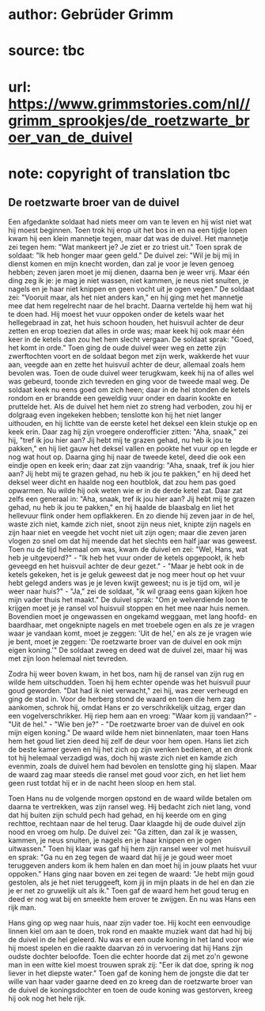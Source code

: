 # author: Gebrüder Grimm
# source: tbc
# url: https://www.grimmstories.com/nl//grimm_sprookjes/de_roetzwarte_broer_van_de_duivel
# note: copyright of translation tbc

## De roetzwarte broer van de duivel 

Een afgedankte soldaat had niets meer om van te leven en hij wist niet
wat hij moest beginnen. Toen trok hij erop uit het bos in en na een
tijdje lopen kwam hij een klein mannetje tegen, maar dat was de duivel.
Het mannetje zei tegen hem: "Wat mankeert je? Je ziet er zo triest
uit." Toen sprak de soldaat: "Ik heb honger maar geen geld." De
duivel zei: "Wil je bij mij in dienst komen en mijn knecht worden, dan
zal je voor je leven genoeg hebben; zeven jaren moet je mij dienen,
daarna ben je weer vrij. Maar één ding zeg ik je: je mag je niet wassen,
niet kammen, je neus niet snuiten, je nagels en je haar niet knippen en
geen vocht uit je ogen vegen." De soldaat zei: "Vooruit maar, als het
niet anders kan," en hij ging met het mannetje mee dat hem regelrecht
naar de hel bracht. Daarna vertelde hij hem wat hij te doen had. Hij
moest het vuur oppoken onder de ketels waar het hellegebraad in zat, het
huis schoon houden, het huisvuil achter de deur zetten en erop toezien
dat alles in orde was; maar keek hij ook maar één keer in de ketels dan
zou het hem slecht vergaan. De soldaat sprak: "Goed, het komt in
orde." Toen ging de oude duivel weer weg en zette zijn zwerftochten
voort en de soldaat begon met zijn werk, wakkerde het vuur aan, veegde
aan en zette het huisvuil achter de deur, allemaal zoals hem bevolen
was. Toen de oude duivel weer terugkwam, keek hij na of alles wel was
gebeurd, toonde zich tevreden en ging voor de tweede maal weg. De
soldaat keek nu eens goed om zich heen; daar in de hel stonden de ketels
rondom en er brandde een geweldig vuur onder en daarin kookte en
pruttelde het. Als de duivel het hem niet zo streng had verboden, zou
hij er dolgraag even ingekeken hebben; tenslotte kon hij het niet langer
uithouden, en hij lichtte van de eerste ketel het deksel een klein
stukje op en keek erin. Daar zag hij zijn vroegere onderofficier zitten:
"Aha, snaak," zei hij, "tref ik jou hier aan? Jij hebt mij te grazen
gehad, nu heb ik jou te pakken," en hij liet gauw het deksel vallen en
pookte het vuur op en legde er nog wat hout op. Daarna ging hij naar de
tweede ketel, deed die ook een eindje open en keek erin; daar zat zijn
vaandrig: "Aha, snaak, tref ik jou hier aan? Jij hebt mij te grazen
gehad, nu heb ik jou te pakken," en hij deed het deksel weer dicht en
haalde nog een houtblok, dat zou hem pas goed opwarmen. Nu wilde hij ook
weten wie er in de derde ketel zat. Daar zat zelfs een generaal in:
"Aha, snaak, tref ik jou hier aan? Jij hebt mij te grazen gehad, nu heb
ik jou te pakken," en hij haalde de blaasbalg en liet het hellevuur
flink onder hem opflakkeren. En zo diende hij zeven jaar in de hel,
waste zich niet, kamde zich niet, snoot zijn neus niet, knipte zijn
nagels en zijn haar niet en veegde het vocht niet uit zijn ogen; maar
die zeven jaren vlogen zo snel om dat hij meende dat het slechts een
half jaar was geweest. Toen nu de tijd helemaal om was, kwam de duivel
en zei: "Wel, Hans, wat heb je uitgevoerd?" - "Ik heb het vuur onder
de ketels opgepookt, ik heb geveegd en het huisvuil achter de deur
gezet." - "Maar je hebt ook in de ketels gekeken, het is je geluk
geweest dat je nog meer hout op het vuur hebt gelegd anders was je je
leven kwijt geweest; nu is je tijd om, wil je weer naar huis?" -
"Ja," zei de soldaat, "ik wil graag eens gaan kijken hoe mijn vader
thuis het maakt." De duivel sprak: "Om je welverdiende loon te krijgen
moet je je ransel vol huisvuil stoppen en het mee naar huis nemen.
Bovendien moet je ongewassen en ongekamd weggaan, met lang hoofd- en
baardhaar, met ongeknipte nagels en met troebele ogen en als ze je
vragen waar je vandaan komt, moet je zeggen: 'Uit de hel,' en als ze
je vragen wie je bent, moet je zeggen: 'De roetzwarte broer van de
duivel en ook mijn eigen koning.'" De soldaat zweeg en deed wat de
duivel zei, maar hij was met zijn loon helemaal niet tevreden.

Zodra hij weer boven kwam, in het bos, nam hij de ransel van zijn rug en
wilde hem uitschudden. Toen hij hem echter opende was het huisvuil puur
goud geworden. "Dat had ik niet verwacht," zei hij, was zeer verheugd
en ging de stad in. Voor de herberg stond de waard en toen die hem zag
aankomen, schrok hij, omdat Hans er zo verschrikkelijk uitzag, erger dan
een vogelverschrikker. Hij riep hem aan en vroeg: "Waar kom jij
vandaan?" - "Uit de hel." - "Wie ben je?" - "De roetzwarte broer
van de duivel en ook mijn eigen koning." De waard wilde hem niet
binnenlaten, maar toen Hans hem het goud liet zien deed hij zelf de deur
voor hem open. Hans liet zich de beste kamer geven en hij het zich op
zijn wenken bedienen, at en dronk tot hij helemaal verzadigd was, doch
hij waste zich niet en kamde zich evenmin, zoals de duivel hem had
bevolen en tenslotte ging hij slapen. Maar de waard zag maar steeds die
ransel met goud voor zich, en het liet hem geen rust totdat hij er in de
nacht heen sloop en hem stal.

Toen Hans nu de volgende morgen opstond en de waard wilde betalen om
daarna te vertrekken, was zijn ransel weg. Hij bedacht zich niet lang,
vond dat hij buiten zijn schuld pech had gehad, en hij keerde om en ging
rechttoe, rechtaan naar de hel terug. Daar klaagde hij de oude duivel
zijn nood en vroeg om hulp. De duivel zei: "Ga zitten, dan zal ik je
wassen, kammen, je neus snuiten, je nagels en je haar knippen en je ogen
uitwassen." Toen hij klaar was gaf hij hem zijn ransel weer vol met
huisvuil en sprak: "Ga nu en zeg tegen de waard dat hij je je goud weer
moet teruggeven anders kom ik hem halen en dan moet hij in jouw plaats
het vuur oppoken." Hans ging naar boven en zei tegen de waard: "Je
hebt mijn goud gestolen, als je het niet teruggeeft, kom jij in mijn
plaats in de hel en dan zie je er net zo gruwelijk uit als ik." Toen
gaf de waard hem het goud terug en deed er nog wat bij en smeekte hem
erover te zwijgen. En nu was Hans een rijk man.

Hans ging op weg naar huis, naar zijn vader toe. Hij kocht een
eenvoudige linnen kiel om aan te doen, trok rond en maakte muziek want
dat had hij bij de duivel in de hel geleerd. Nu was er een oude koning
in het land voor wie hij moest spelen en die raakte daarvan zó in
vervoering dat hij Hans zijn oudste dochter beloofde. Toen die echter
hoorde dat zij met zo'n gewone man in een witte kiel moest trouwen
sprak zij: "Eer ik dat doe, spring ik nog liever in het diepste
water." Toen gaf de koning hem de jongste die dat ter wille van haar
vader gaarne deed en zo kreeg dan de roetzwarte broer van de duivel de
koningsdochter en toen de oude koning was gestorven, kreeg hij ook nog
het hele rijk.
